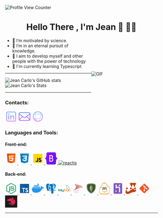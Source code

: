 
![Profile View Counter](https://komarev.com/ghpvc/?username=Jean-Carlo89)
<h1 align="center">Hello There , I'm Jean 👋  👨‍💻</h1> 
<img  class = "green"src="https://media.giphy.com/media/Nx0rz3jtxtEre/giphy.gif" align="right" alt="GIF" width="220" height="220" />

 - 🔭 I’m motivated by science.
- 🧠 I’m in an eternal pursuit of knowledge.
- 🐉  I aim to develop myself and other people with the power of technology
- 👀 I'm currently learning Typescript 



***
 <img height="205px" src="https://github-readme-stats-beryl.vercel.app/api?username=Jean-Carlo89&theme=tokyonight&show_icons=true" alt="Jean Carlo's GitHub stats"><img>
 <img height="205px" src="https://github-readme-stats-beryl.vercel.app/api/top-langs/?username=Jean-Carlo89&theme=tokyonight" alt="Jean Carlo's Stats" ><img>


 
***


<h3 align="left">Contacts:</h3>
<p align="left">
<a href="https://www.linkedin.com/in/jeanscarlo/?locale=en_US" target="blank" title="Linkedin"><img align="center" src="./icons/linkedin.png" height="40" width="40" /></a>
<a href="mailto:jeancarlodev@gmail.com" target="black" title="Email"><img align="center" src="./icons/email.png" height="40" width="40" /></a>
<a href="https://github.com/Jean-Carlo89" target="blank" title="GitHub"><img align="center" src="./icons/github.png" height="40" width="40" /></a>
</p>

<h3 align="left">Languages and Tools:</h3>
<h4 align="left">Front-end:</h4>
<p align="left">
 <a href="https://www.w3.org/html/" target="_blank" alt="html5"> <img src="./icons/html.png" alt="html5" width="40" height="40"/> </a>
 <a href="https://www.w3schools.com/css/" target="_blank" alt="css3" > <img src="./icons/css.png" alt="css3" width="40" height="40"/> </a>
 <a href="https://developer.mozilla.org/en-US/docs/Web/JavaScript" target="_blank" alt="javascript" > <img src="./icons/js.png" alt="javascript" width="40" height="40"/> </a>
 <a href="https://getbootstrap.com/" target="_blank" alt="bootstrap" > <img src="./icons/bootstrap.png" alt="bootstrap" width="40" height="40"/> </a>
 <a href="https://reactjs.org" target="_blank"> <img src="https://cdn4.iconfinder.com/data/icons/logos-3/600/React.js_logo-512.png" alt="reactjs" width="40" height="40"/> </a>

 
<h4 align="left">Back-end:</h4>
<p align="left">  
 <a href="https://www.nodejs.org" target="_blank"> <img src="./icons/node.png" alt="Node JS" width="40" height="40"/> </a>
 <a href="https://www.typescriptlang.org/" target="_blank"> <img src="./icons/typescript.png" alt="TypeScript" width="40" height="40"/> </a>
 <a href="https://www.docker.com/" target="_blank"> <img src="./icons/docker.png" alt="Docker" width="40" height="40"/> </a>
 <a href="https://www.postgresql.org/" target="_blank"> <img src="./icons/postgre.png" alt="Pstgre SQL" width="40" height="40"/> </a>
 <a href="https://www.mysql.com/" target="_blank"> <img src="./icons/mysql.png" alt="mySQL" width="40" height="40"/> </a>
 <a href="https://www.microsoft.com/pt-br/sql-server/" target="_blank"> <img src="./icons/sqlserver.png" alt="sqlServer" width="40" height="40"/> </a> 
 <a href="https://www.mongodb.com/" target="_blank"> <img src="./icons/mongo.png" alt="Mongo DB" width="40" height="40"/> </a>
 <a href="https://aws.amazon.com" target="_blank"> <img src="./icons/aws.png" alt="AWS" width="40" height="40"/> </a>
 <a href="https://www.heroku.com/" target="_blank"> <img src="./icons/heroku.png" alt="Heroku" width="40" height="40"/> </a>
 <a href="https://jestjs.io/" target="_blank"> <img src="./icons/jest.png" alt="Jest" width="40" height="40"/> </a>
 <a href="https://git-scm.com/" target="_blank"> <img src="./icons/git.png" alt="git" width="40" height="40"/> </a>
<a href="https://nestjs.com//" target="_blank"> <img src="./icons/nest.png" alt="git" width="40" height="40"/> </a>
</p>

***
<style>
.green {
   padding-top:110px;
}
</style>


<!-- - 🔭 I’m motivated by science.
- 🧠 I’m in an eternal pursuit of knowledge.
- 🐉  I aim to develop myself and other people with the power of technology
- 👀 I'm currently learning Typescript -->










